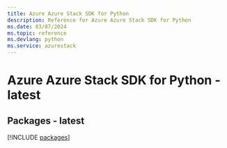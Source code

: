 ```yaml
---
title: Azure Azure Stack SDK for Python
description: Reference for Azure Azure Stack SDK for Python
ms.date: 03/07/2024
ms.topic: reference
ms.devlang: python
ms.service: azurestack
---
```

# Azure Azure Stack SDK for Python - latest
## Packages - latest
[!INCLUDE [packages](azure-stack-index.md)]